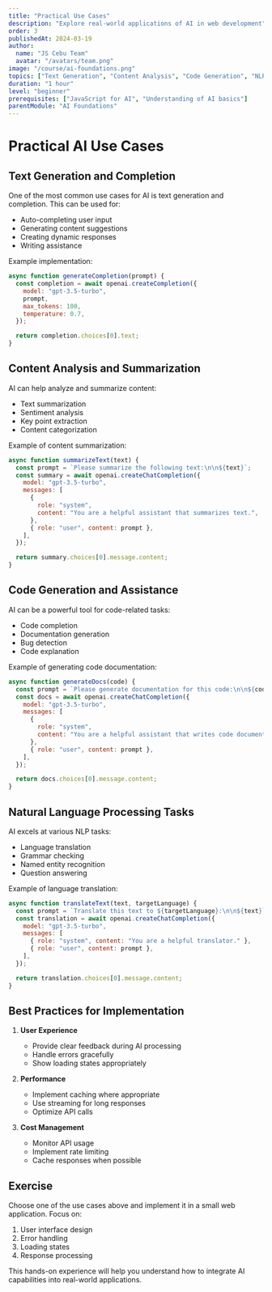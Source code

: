 ```yaml
---
title: "Practical Use Cases"
description: "Explore real-world applications of AI in web development"
order: 3
publishedAt: 2024-03-19
author:
  name: "JS Cebu Team"
  avatar: "/avatars/team.png"
image: "/course/ai-foundations.png"
topics: ["Text Generation", "Content Analysis", "Code Generation", "NLP"]
duration: "1 hour"
level: "beginner"
prerequisites: ["JavaScript for AI", "Understanding of AI basics"]
parentModule: "AI Foundations"
---
```


# Practical AI Use Cases

## Text Generation and Completion

One of the most common use cases for AI is text generation and completion. This can be used for:

- Auto-completing user input
- Generating content suggestions
- Creating dynamic responses
- Writing assistance

Example implementation:

```javascript
async function generateCompletion(prompt) {
  const completion = await openai.createCompletion({
    model: "gpt-3.5-turbo",
    prompt,
    max_tokens: 100,
    temperature: 0.7,
  });

  return completion.choices[0].text;
}
```

## Content Analysis and Summarization

AI can help analyze and summarize content:

- Text summarization
- Sentiment analysis
- Key point extraction
- Content categorization

Example of content summarization:

```javascript
async function summarizeText(text) {
  const prompt = `Please summarize the following text:\n\n${text}`;
  const summary = await openai.createChatCompletion({
    model: "gpt-3.5-turbo",
    messages: [
      {
        role: "system",
        content: "You are a helpful assistant that summarizes text.",
      },
      { role: "user", content: prompt },
    ],
  });

  return summary.choices[0].message.content;
}
```

## Code Generation and Assistance

AI can be a powerful tool for code-related tasks:

- Code completion
- Documentation generation
- Bug detection
- Code explanation

Example of generating code documentation:

```javascript
async function generateDocs(code) {
  const prompt = `Please generate documentation for this code:\n\n${code}`;
  const docs = await openai.createChatCompletion({
    model: "gpt-3.5-turbo",
    messages: [
      {
        role: "system",
        content: "You are a helpful assistant that writes code documentation.",
      },
      { role: "user", content: prompt },
    ],
  });

  return docs.choices[0].message.content;
}
```

## Natural Language Processing Tasks

AI excels at various NLP tasks:

- Language translation
- Grammar checking
- Named entity recognition
- Question answering

Example of language translation:

```javascript
async function translateText(text, targetLanguage) {
  const prompt = `Translate this text to ${targetLanguage}:\n\n${text}`;
  const translation = await openai.createChatCompletion({
    model: "gpt-3.5-turbo",
    messages: [
      { role: "system", content: "You are a helpful translator." },
      { role: "user", content: prompt },
    ],
  });

  return translation.choices[0].message.content;
}
```

## Best Practices for Implementation

1. **User Experience**

   - Provide clear feedback during AI processing
   - Handle errors gracefully
   - Show loading states appropriately

2. **Performance**

   - Implement caching where appropriate
   - Use streaming for long responses
   - Optimize API calls

3. **Cost Management**
   - Monitor API usage
   - Implement rate limiting
   - Cache responses when possible

## Exercise

Choose one of the use cases above and implement it in a small web application. Focus on:

1. User interface design
2. Error handling
3. Loading states
4. Response processing

This hands-on experience will help you understand how to integrate AI capabilities into real-world applications.
